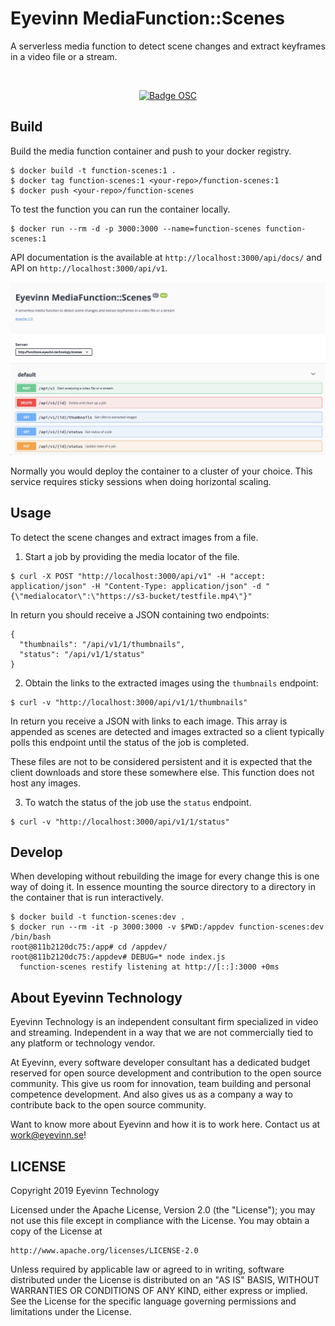 # Eyevinn MediaFunction::Scenes

A serverless media function to detect scene changes and extract keyframes in a video file or a stream.

<br/>

<div align="center">

[![Badge OSC](https://img.shields.io/badge/Evaluate-24243B?style=for-the-badge&logo=data:image/svg+xml;base64,PHN2ZyB3aWR0aD0iMjQiIGhlaWdodD0iMjQiIHZpZXdCb3g9IjAgMCAyNCAyNCIgZmlsbD0ibm9uZSIgeG1sbnM9Imh0dHA6Ly93d3cudzMub3JnLzIwMDAvc3ZnIj4KPGNpcmNsZSBjeD0iMTIiIGN5PSIxMiIgcj0iMTIiIGZpbGw9InVybCgjcGFpbnQwX2xpbmVhcl8yODIxXzMxNjcyKSIvPgo8Y2lyY2xlIGN4PSIxMiIgY3k9IjEyIiByPSI3IiBzdHJva2U9ImJsYWNrIiBzdHJva2Utd2lkdGg9IjIiLz4KPGRlZnM%2BCjxsaW5lYXJHcmFkaWVudCBpZD0icGFpbnQwX2xpbmVhcl8yODIxXzMxNjcyIiB4MT0iMTIiIHkxPSIwIiB4Mj0iMTIiIHkyPSIyNCIgZ3JhZGllbnRVbml0cz0idXNlclNwYWNlT25Vc2UiPgo8c3RvcCBzdG9wLWNvbG9yPSIjQzE4M0ZGIi8%2BCjxzdG9wIG9mZnNldD0iMSIgc3RvcC1jb2xvcj0iIzREQzlGRiIvPgo8L2xpbmVhckdyYWRpZW50Pgo8L2RlZnM%2BCjwvc3ZnPgo%3D)](https://app.osaas.io/browse/eyevinn-function-scenes)

</div>


## Build

Build the media function container and push to your docker registry.

```
$ docker build -t function-scenes:1 .
$ docker tag function-scenes:1 <your-repo>/function-scenes:1
$ docker push <your-repo>/function-scenes
```

To test the function you can run the container locally.

```
$ docker run --rm -d -p 3000:3000 --name=function-scenes function-scenes:1
```

API documentation is the available at `http://localhost:3000/api/docs/` and API on `http://localhost:3000/api/v1`.

![Screenshot](screenshot.png)

Normally you would deploy the container to a cluster of your choice. This service requires sticky sessions when doing horizontal scaling.

## Usage

To detect the scene changes and extract images from a file.

1. Start a job by providing the media locator of the file.

```
$ curl -X POST "http://localhost:3000/api/v1" -H "accept: application/json" -H "Content-Type: application/json" -d "{\"medialocator\":\"https://s3-bucket/testfile.mp4\"}"
```

In return you should receive a JSON containing two endpoints:

```
{
  "thumbnails": "/api/v1/1/thumbnails",
  "status": "/api/v1/1/status"
}
```

2. Obtain the links to the extracted images using the `thumbnails` endpoint:

```
$ curl -v "http://localhost:3000/api/v1/1/thumbnails"
```

In return you receive a JSON with links to each image. This array is appended as scenes are detected and images extracted so a client typically polls this endpoint until the status of the job is completed.

These files are not to be considered persistent and it is expected that the client downloads and store these somewhere else. This function does not host any images.

3. To watch the status of the job use the `status` endpoint.

```
$ curl -v "http://localhost:3000/api/v1/1/status"
```

## Develop

When developing without rebuilding the image for every change this is one way of doing it. In essence mounting the source directory to a directory in the container that is run interactively.

```
$ docker build -t function-scenes:dev .
$ docker run --rm -it -p 3000:3000 -v $PWD:/appdev function-scenes:dev /bin/bash
root@811b2120dc75:/app# cd /appdev/
root@811b2120dc75:/appdev# DEBUG=* node index.js 
  function-scenes restify listening at http://[::]:3000 +0ms
```

## About Eyevinn Technology

Eyevinn Technology is an independent consultant firm specialized in video and streaming. Independent in a way that we are not commercially tied to any platform or technology vendor.

At Eyevinn, every software developer consultant has a dedicated budget reserved for open source development and contribution to the open source community. This give us room for innovation, team building and personal competence development. And also gives us as a company a way to contribute back to the open source community.

Want to know more about Eyevinn and how it is to work here. Contact us at work@eyevinn.se!

## LICENSE

Copyright 2019 Eyevinn Technology

Licensed under the Apache License, Version 2.0 (the "License");
you may not use this file except in compliance with the License.
You may obtain a copy of the License at

    http://www.apache.org/licenses/LICENSE-2.0

Unless required by applicable law or agreed to in writing, software
distributed under the License is distributed on an "AS IS" BASIS,
WITHOUT WARRANTIES OR CONDITIONS OF ANY KIND, either express or implied.
See the License for the specific language governing permissions and
limitations under the License.

